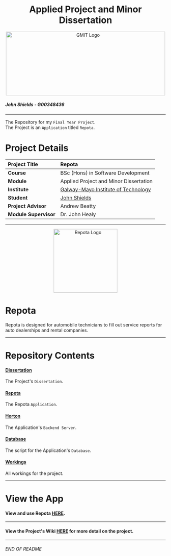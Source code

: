 <h1 align="center">Applied Project and Minor Dissertation</h1>

<a href="https://www.gmit.ie/" >
<p align="center"><img src="https://i.ibb.co/f1ZQSkt/logo-gmit.png"
alt="GMIT Logo" width="500" height="200"/>
</p></a>

##### John Shields - G00348436
***
The Repository for my `Final Year Project`. <br>
The Project is an `Application` titled `Repota`.

# Project Details
| **Project Title** | Repota |
| :------------- |:-------------|
| **Course**              | BSc (Hons) in Software Development |
| **Module**              | Applied Project and Minor Dissertation |
| **Institute**           | [Galway-Mayo Institute of Technology](https://www.gmit.ie/) |
| **Student**             | [John Shields](https://github.com/johnshields) |
| **Project Advisor**     | Andrew Beatty |
| **Module Supervisor**   | Dr. John Healy |

***


<p align="center"><img src="https://i.ibb.co/wBQGdvT/repota-App-logo.png"
alt="Repota Logo" width="200" height="200"/>
</p>

# Repota
Repota is designed for automobile technicians to fill out service reports for auto dealerships and rental companies.

***

# Repository Contents

#### [Dissertation](https://github.com/johnshields/Repota-App/tree/main/dissertation)
The Project's `Dissertation`.

#### [Repota](https://github.com/johnshields/Repota-App/tree/main/repota/repotaApp/src/app)
The Repota `Application`.

#### [Horton](https://github.com/johnshields/Repota-App/tree/main/horton)
The Application's `Backend Server`.

#### [Database](https://github.com/johnshields/Repota-App/tree/main/database)
The script for the Application's `Database`.

#### [Workings](https://github.com/johnshields/Repota-App/tree/main/workings)
All workings for the project.

***

# View the App

#### View and use Repota [HERE](http://www.repota-service.com/).

***
#### View the Project's Wiki [HERE](https://github.com/johnshields/AP-MD-FYP/wiki) for more detail on the project.
***

###### END OF README
